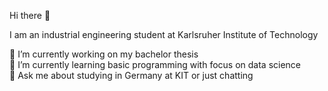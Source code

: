Hi there 👋

I am an industrial engineering student at Karlsruher Institute of Technology

🔭 I’m currently working on my bachelor thesis \
🌱 I’m currently learning basic programming with focus on data science \
💬 Ask me about studying in Germany at KIT or just chatting
